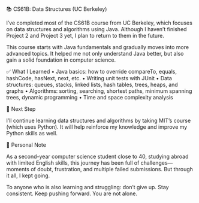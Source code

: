 📚 CS61B: Data Structures (UC Berkeley)

I’ve completed most of the CS61B course from UC Berkeley, which focuses on data structures and algorithms using Java. Although I haven’t finished Project 2 and Project 3 yet, I plan to return to them in the future.

This course starts with Java fundamentals and gradually moves into more advanced topics. It helped me not only understand Java better, but also gain a solid foundation in computer science.

✅ What I Learned
•	Java basics: how to override compareTo, equals, hashCode, hasNext, next, etc.
•	Writing unit tests with JUnit
•	Data structures: queues, stacks, linked lists, hash tables, trees, heaps, and graphs
•	Algorithms: sorting, searching, shortest paths, minimum spanning trees, dynamic programming
•	Time and space complexity analysis

📌 Next Step

I’ll continue learning data structures and algorithms by taking MIT’s course (which uses Python). It will help reinforce my knowledge and improve my Python skills as well.

💬 Personal Note

As a second-year computer science student close to 40, studying abroad with limited English skills, this journey has been full of challenges—moments of doubt, frustration, and multiple failed submissions. But through it all, I kept going.

To anyone who is also learning and struggling: don’t give up. Stay consistent. Keep pushing forward. You are not alone.
